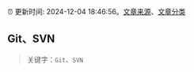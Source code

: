 :alarm_clock: 更新时间: 2024-12-04 18:46:56。[文章来源](/README.md)、[文章分类](/TAGS.md)

## Git、SVN


> 关键字：`Git`、`SVN`



